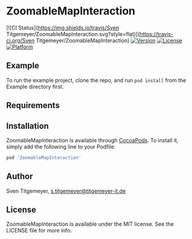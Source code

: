 # ZoomableMapInteraction

[![CI Status](https://img.shields.io/travis/Sven Titgemeyer/ZoomableMapInteraction.svg?style=flat)](https://travis-ci.org/Sven Titgemeyer/ZoomableMapInteraction)
[![Version](https://img.shields.io/cocoapods/v/ZoomableMapInteraction.svg?style=flat)](https://cocoapods.org/pods/ZoomableMapInteraction)
[![License](https://img.shields.io/cocoapods/l/ZoomableMapInteraction.svg?style=flat)](https://cocoapods.org/pods/ZoomableMapInteraction)
[![Platform](https://img.shields.io/cocoapods/p/ZoomableMapInteraction.svg?style=flat)](https://cocoapods.org/pods/ZoomableMapInteraction)

## Example

To run the example project, clone the repo, and run `pod install` from the Example directory first.

## Requirements

## Installation

ZoomableMapInteraction is available through [CocoaPods](https://cocoapods.org). To install
it, simply add the following line to your Podfile:

```ruby
pod 'ZoomableMapInteraction'
```

## Author

Sven Titgemeyer, s.titgemeyer@titgemeyer-it.de

## License

ZoomableMapInteraction is available under the MIT license. See the LICENSE file for more info.
